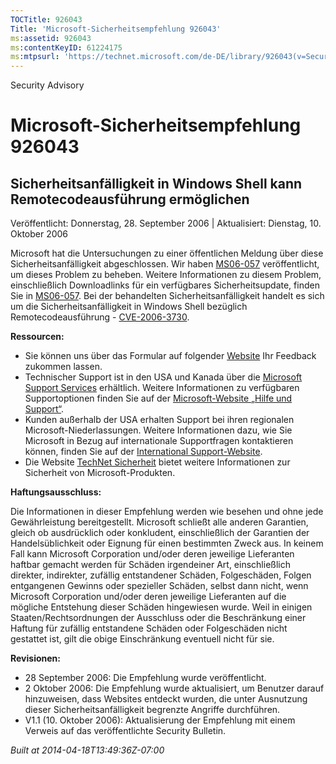 ```yaml
---
TOCTitle: 926043
Title: 'Microsoft-Sicherheitsempfehlung 926043'
ms:assetid: 926043
ms:contentKeyID: 61224175
ms:mtpsurl: 'https://technet.microsoft.com/de-DE/library/926043(v=Security.10)'
---
```


Security Advisory

Microsoft-Sicherheitsempfehlung 926043
======================================

Sicherheitsanfälligkeit in Windows Shell kann Remotecodeausführung ermöglichen
------------------------------------------------------------------------------

Veröffentlicht: Donnerstag, 28. September 2006 | Aktualisiert: Dienstag, 10. Oktober 2006

Microsoft hat die Untersuchungen zu einer öffentlichen Meldung über diese Sicherheitsanfälligkeit abgeschlossen. Wir haben [MS06-057](https://www.microsoft.com/germany/technet/sicherheit/bulletins/ms06-057.mspx) veröffentlicht, um dieses Problem zu beheben. Weitere Informationen zu diesem Problem, einschließlich Downloadlinks für ein verfügbares Sicherheitsupdate, finden Sie in [MS06-057](https://www.microsoft.com/germany/technet/sicherheit/bulletins/ms06-057.mspx). Bei der behandelten Sicherheitsanfälligkeit handelt es sich um die Sicherheitsanfälligkeit in Windows Shell bezüglich Remotecodeausführung - [CVE-2006-3730](https://www.cve.mitre.org/cgi-bin/cvename.cgi?name=cve-2006-3730).

**Ressourcen:**

-   Sie können uns über das Formular auf folgender [Website](https://support.microsoft.com/common/survey.aspx?scid=sw;en;1257&showpage=1&ws=technet&sd=tech) Ihr Feedback zukommen lassen.
-   Technischer Support ist in den USA und Kanada über die [Microsoft Support Services](https://go.microsoft.com/fwlink/?linkid=21131) erhältlich. Weitere Informationen zu verfügbaren Supportoptionen finden Sie auf der [Microsoft-Website „Hilfe und Support“](https://support.microsoft.com/).
-   Kunden außerhalb der USA erhalten Support bei ihren regionalen Microsoft-Niederlassungen. Weitere Informationen dazu, wie Sie Microsoft in Bezug auf internationale Supportfragen kontaktieren können, finden Sie auf der [International Support-Website](https://go.microsoft.com/fwlink/?linkid=21155).
-   Die Website [TechNet Sicherheit](https://www.microsoft.com/germany/technet/sicherheit/default.mspx) bietet weitere Informationen zur Sicherheit von Microsoft-Produkten.

**Haftungsausschluss:**

Die Informationen in dieser Empfehlung werden wie besehen und ohne jede Gewährleistung bereitgestellt. Microsoft schließt alle anderen Garantien, gleich ob ausdrücklich oder konkludent, einschließlich der Garantien der Handelsüblichkeit oder Eignung für einen bestimmten Zweck aus. In keinem Fall kann Microsoft Corporation und/oder deren jeweilige Lieferanten haftbar gemacht werden für Schäden irgendeiner Art, einschließlich direkter, indirekter, zufällig entstandener Schäden, Folgeschäden, Folgen entgangenen Gewinns oder spezieller Schäden, selbst dann nicht, wenn Microsoft Corporation und/oder deren jeweilige Lieferanten auf die mögliche Entstehung dieser Schäden hingewiesen wurde. Weil in einigen Staaten/Rechtsordnungen der Ausschluss oder die Beschränkung einer Haftung für zufällig entstandene Schäden oder Folgeschäden nicht gestattet ist, gilt die obige Einschränkung eventuell nicht für sie.

**Revisionen:**

-   28 September 2006: Die Empfehlung wurde veröffentlicht.
-   2 Oktober 2006: Die Empfehlung wurde aktualisiert, um Benutzer darauf hinzuweisen, dass Websites entdeckt wurden, die unter Ausnutzung dieser Sicherheitsanfälligkeit begrenzte Angriffe durchführen.
-   V1.1 (10. Oktober 2006): Aktualisierung der Empfehlung mit einem Verweis auf das veröffentlichte Security Bulletin.

*Built at 2014-04-18T13:49:36Z-07:00*
